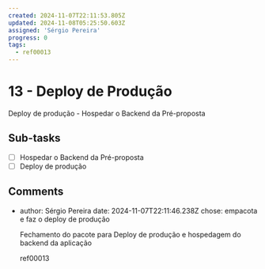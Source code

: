 ```yaml
---
created: 2024-11-07T22:11:53.805Z
updated: 2024-11-08T05:25:50.603Z
assigned: 'Sérgio Pereira'
progress: 0
tags:
  - ref00013
---
```


# 13 - Deploy de Produção

Deploy de produção - Hospedar o Backend da Pré-proposta

## Sub-tasks

- [ ] Hospedar o Backend da Pré-proposta
- [ ] Deploy de produção

## Comments

- author: Sérgio Pereira
  date: 2024-11-07T22:11:46.238Z
  chose: empacota e faz o deploy de produção
  
  Fechamento do pacote para Deploy de produção e hospedagem do backend da aplicação
  
  ref00013
